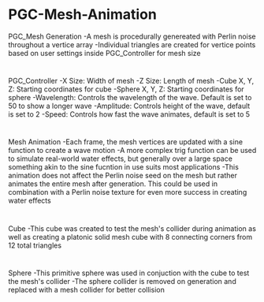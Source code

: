 # PGC-Mesh-Animation


PGC_Mesh Generation
  -A mesh is procedurally genereated with Perlin noise throughout a vertice array
  -Individual triangles are created for vertice points based on user settings inside PGC_Controller for mesh size
 # 
PGC_Controller
  -X Size: Width of mesh
  -Z Size: Length of mesh
  -Cube X, Y, Z: Starting coordinates for cube
  -Sphere X, Y, Z: Starting coordinates for sphere
  -Wavelength: Controls the wavelength of the wave. Default is set to 50 to show a longer wave
  -Amplitude: Controls height of the wave, default is set to 2
  -Speed: Controls how fast the wave animates, default is set to 5
#  
Mesh Animation
  -Each frame, the mesh vertices are updated with a sine function to create a wave motion
  -A more complex trig function can be used to simulate real-world water effects, but generally over a large space something akin to the sine fucntion in use suits most applications
  -This animation does not affect the Perlin noise seed on the mesh but rather animates the entire mesh after generation. This could be used in combination with a Perlin noise texture for even more success in creating water effects
  #
Cube
  -This cube was created to test the mesh's collider during animation as well as creating a platonic solid mesh cube with 8 connecting corners from 12 total triangles
  #
Sphere
  -This primitive sphere was used in conjuction with the cube to test the mesh's collider
  -The sphere collider is removed on generation and replaced with a mesh collider for better collision
